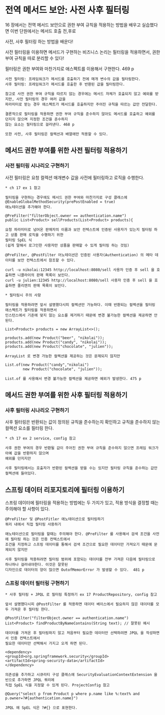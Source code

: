 # 전역 메서드 보안: 사전 사후 필터링

16 장에서는 전역 메서드 보안으로 권한 부여 규칙을 적용하는 방법을 배우고 실습했다면 이번 단원에서는 메서드 호출 전,후로 

사전, 사후 필터링 하는 방법을 배운다!

사전 필터링을 이용하면 메서드가 구현하는 비즈니스 논리는 필터링을 적용하면서, 권한 부여 규칙을 따로 분리할 수 있다! 

필터링은 권한 부여와 마찬가지로 애스펙트를 이용해서 구현한다.  469 p

```
사전 필터링: 프레임워크가 메서드를 호출하기 전에 매개 변수의 값을 필터링한다.
사후 필터링: 프레임워크가 메서드를 호출한 후 반환된 값을 필터링한다. 

참고로 사전 권한 부여 규칙을 따르지 않는 경우에는 메서드 자체가 호출되지 않고 예외를 받지만, 사전 필터링의 경우 여러 값을
파라미터로 받는 경우 애스펙트가 메서드를 호출하지만 주어진 규칙을 따르는 값만 전달한다. 

결론적으로 필터링을 적용하면 권한 부여 규칙을 준수하지 않아도 메서드를 호출하고 예외를 던지지 않으며 지정한 조건을 준수하지
않는 요소는 필터링으로 걸러낸다. 468 p

또한 사전, 사후 필터링은 컬렉션과 배열에만 적용할 수 있다. 
```
## 메서드 권한 부여를 위한 사전 필터링 적용하기 

### 사전 필터링 시나리오 구현하기

사전 필터링은 요청 컬렉션 매개변수 값을 사전에 필터링하고 로직을 수행한다.
```
* ch 17 ex 1 참고 

필터링을 구현하는 경우에도 메서드 권한 부여와 마찬가지로 구성 클래스에 @EnableGlobalMethodSecurity(prePostEnabled = true)
애노테이션을 추가해야 한다. 

@PreFilter("filterObject.owner == authentication.name") 
public List<Product> sellProducts(List<Product> products){

요청 파라미터로 넘어온 판매자의 이름과 보안 컨텍스트에 인증된 사용자가 있는지 필터링 하고 상품 판매 로직을 수행하기 위한
필터링 SpEL 식 
(쉽게 말해서 로그인한 사용자만 상품을 판매할 수 있게 필터링 하는 것임) 

@PreFilter, @PostFilter 어노테이션은 인증된 사용자(Authentication) 의 메타 데이터를 보안 컨텍스트에서 참조할 수 있다.

curl -u nikolai:12345 http://localhost:8080/sell 사용자 인증 후 sell 을 호출하면 니콜라이의 판매 목록이 보인다. 
curl -u julien:12345 http://localhost:8080/sell 사용자 인증 후 sell 을 호출하면 줄리엔의 판매 목록이 보인다. 
```
```
* 필터링시 주의 사항

필터링을 적용하려면 앞서 설명했다시피 컬렉션만 가능하다. 이때 반환되는 컬렉션을 필터링 애스펙트가 필터링을 적용하면서
인스턴스에서 기준에 맞지 않는 요소를 제거하기 때문에 변경 불가능한 컬렉션을 제공하면 안 된다.

List<Product> products = new ArrayList<>();

products.add(new Product("beer", "nikolai"));
products.add(new Product("candy", "nikolai"));
products.add(new Product("chocolate", "julien"));

ArrayList 로 변경 가능한 컬렉션을 제공하는 것은 문제되지 않지만

List.of(new Product("candy","nikolai")
        new Product("chocolate", "julien"));

List.of 를 사용해서 변경 불가능한 컬렉션을 제공하면 예외가 발생한다. 475 p
```

## 메서드 권한 부여를 위한 사후 필터링 적용하기 

### 사후 필터링 시나리오 구현하기 

사후 필터링은 반환되는 값이 정의된 규칙을 준수하는지 확인하고 규칙을 준수하지 않는 컬렉션 요소를 필터링 한다. 
```
* ch 17 ex 2 service, config 참고

사후 권한 부여의 경우 반환될 값이 주어진 권한 부여 규칙을 준수하지 않으면 프레임 워크가 아예 값을 반환하지 않으며
예외를 던지지만

사후 필터링에서는 호출자가 반환된 컬렉션을 받을 수는 있지만 필터링 규칙을 준수하는 값만 컬렉션에 들어있다.
```

## 스프링 데이터 리포지토리에 필터링 이용하기

스프링 데이터에 필터링을 적용하는 방법에는 두 가지가 있고, 적용 방식을 결정할 때는 주의해야 할 사항이 있다.

```
@PreFilter 및 @PostFitler 애노테이션으로 필터링하기
쿼리 내에서 직접 필터링 사용하기

애노테이션으로 필터링을 할때는 주의해야 한다. @PreFilter 를 사용해서 검색 조건을 사전에 필터링 하는 것은 인증 컨텍스트에서
조건을 지정하고 스프링 데이터를 통해서 검색 조건으로 필요한 데이터만 가져오기 때문에 문제되지 않지만

사후 필터링을 적용하려면 필터링 범위에 포함되는 데이터를 전부 가져온 다음에 필터링으로 하나하나 걸러내야한다. 이것은 잘못된 
디자인으로 데이터의 양이 많으면 OutofMemorError 가 발생할 수 있다.  481 p 
```

### 스프링 데이터 필터링 구현하기 
```
* 사후 필터링 + JPQL 로 필터링 특정하기 ex 17 ProductRepository, config 참고 

앞서 설명했다시피 @PostFilter 를 적용하면 데이터 베이스에서 필요하지 않은 데이터를 모두 가져온 후 필터링 한다.

@PostFilter("filterObject.owner == authentication.name")
List<Product> findProductByNameContains(String text); // 잘못된 예시

데이터를 가져온 후 필터링하지 않고 처음부터 필요한 데이터만 선택하려면 JPQL 을 작성하면서 인증 컨텍스트에서
필요한 데이터만 선택해서 가지고 오게 하면 된다.

<dependency>
<groupId>org.springframework.security</groupId>
<artifactId>spring-security-data</artifactId>
</dependency> 

의존성을 추가하고 시큐리티 구성 클래스에 SecurityEvaluationContextExtension 을 빈으로 추가하면 JPQL 쿼리에 
직접 SpEL 식을 지정할 수 있게 된다. ProjectConfig 참고 

@Query("select p from Product p where p.name like %:text% and p.owner=?#{authentication.name}")

JPQL 에 SpEL 식은 ?#{} 으로 표현한다.
```

